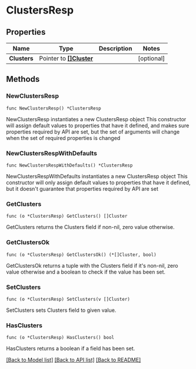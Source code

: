 # ClustersResp

## Properties

Name | Type | Description | Notes
------------ | ------------- | ------------- | -------------
**Clusters** | Pointer to [**[]Cluster**](Cluster.md) |  | [optional] 

## Methods

### NewClustersResp

`func NewClustersResp() *ClustersResp`

NewClustersResp instantiates a new ClustersResp object
This constructor will assign default values to properties that have it defined,
and makes sure properties required by API are set, but the set of arguments
will change when the set of required properties is changed

### NewClustersRespWithDefaults

`func NewClustersRespWithDefaults() *ClustersResp`

NewClustersRespWithDefaults instantiates a new ClustersResp object
This constructor will only assign default values to properties that have it defined,
but it doesn't guarantee that properties required by API are set

### GetClusters

`func (o *ClustersResp) GetClusters() []Cluster`

GetClusters returns the Clusters field if non-nil, zero value otherwise.

### GetClustersOk

`func (o *ClustersResp) GetClustersOk() (*[]Cluster, bool)`

GetClustersOk returns a tuple with the Clusters field if it's non-nil, zero value otherwise
and a boolean to check if the value has been set.

### SetClusters

`func (o *ClustersResp) SetClusters(v []Cluster)`

SetClusters sets Clusters field to given value.

### HasClusters

`func (o *ClustersResp) HasClusters() bool`

HasClusters returns a boolean if a field has been set.


[[Back to Model list]](../README.md#documentation-for-models) [[Back to API list]](../README.md#documentation-for-api-endpoints) [[Back to README]](../README.md)


